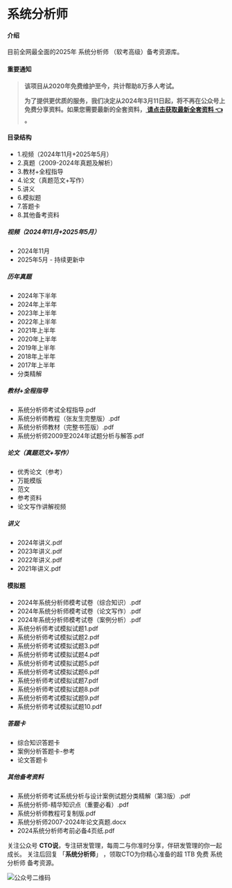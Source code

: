# 系统分析师

#### 介绍
目前全网最全面的2025年 系统分析师 （软考高级）备考资源库。

#### 重要通知
>   **该项目从2020年免费维护至今，共计帮助8万多人考试。**
> 
>   **为了提供更优质的服务，我们决定从2024年3月11日起，将不再在公众号上免费分享资料。如果您需要最新的全套资料，[ 请点击获取最新全套资料 👈  ](https://91ke.cn/)。**  


#### 目录结构
 - 1.视频（2024年11月+2025年5月）
 - 2.真题（2009-2024年真题及解析）
 - 3.教材+全程指导
 - 4.论文（真题范文+写作）
 - 5.讲义
 - 6.模拟题
 - 7.答题卡
 - 8.其他备考资料

##### 视频（2024年11月+2025年5月）
 - 2024年11月
 - 2025年5月 - 持续更新中
 

##### 历年真题
 - 2024年下半年
 - 2024年上半年
 - 2023年上半年
 - 2022年上半年
 - 2021年上半年
 - 2020年上半年
 - 2019年上半年
 - 2018年上半年
 - 2017年上半年
 - 分类精解
   
##### 教材+全程指导
 - 系统分析师考试全程指导.pdf
 - 系统分析师教程（张友生完整版）.pdf
 - 系统分析师教材（完整书签版）.pdf
 - 系统分析师2009至2024年试题分析与解答.pdf
 
##### 论文（真题范文+写作）
 - 优秀论文（参考）
 - 万能模版
 - 范文
 - 参考资料
 - 论文写作讲解视频
 
##### 讲义
 - 2024年讲义.pdf
 - 2023年讲义.pdf
 - 2022年讲义.pdf
 - 2021年讲义.pdf
 
#### 模拟题
 - 2024年系统分析师模考试卷（综合知识）.pdf
 - 2024年系统分析师模考试卷（论文写作）.pdf
 - 2024年系统分析师模考试卷（案例分析）.pdf
 - 系统分析师考试模拟试题1.pdf
 - 系统分析师考试模拟试题2.pdf
 - 系统分析师考试模拟试题3.pdf
 - 系统分析师考试模拟试题4.pdf
 - 系统分析师考试模拟试题5.pdf
 - 系统分析师考试模拟试题6.pdf
 - 系统分析师考试模拟试题7.pdf
 - 系统分析师考试模拟试题8.pdf
 - 系统分析师考试模拟试题9.pdf
 - 系统分析师考试模拟试题10.pdf 

##### 答题卡
 - 综合知识答题卡
 - 案例分析答题卡-参考
 - 论文答题卡
 
##### 其他备考资料
 - 系统分析师考试系统分析与设计案例试题分类精解（第3版）.pdf
 - 系统分析师-精华知识点（重要必看）.pdf
 - 系统分析师教程可复制版.pdf
 - 系统分析师2007-2024年论文真题.docx
 - 2024系统分析师考前必备4页纸.pdf


关注公众号 **CTO说**，专注研发管理，每周二与你准时分享，伴研发管理的你一起成长。
关注后回复 「**系统分析师**」 ，领取CTO为你精心准备的超 1TB 免费 系统分析师 备考资源。


![公众号二维码](https://chaidingoss.oss-cn-hangzhou.aliyuncs.com/qrcode.jpg)

